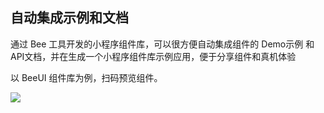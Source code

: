 ## 自动集成示例和文档 ##
通过 Bee 工具开发的小程序组件库，可以很方便自动集成组件的 Demo示例 和 API文档，并在生成一个小程序组件库示例应用，便于分享组件和真机体验

以 BeeUI 组件库为例，扫码预览组件。

![](https://ue.17173cdn.com/a/beeui/2018/img/mp-beeui.jpg)